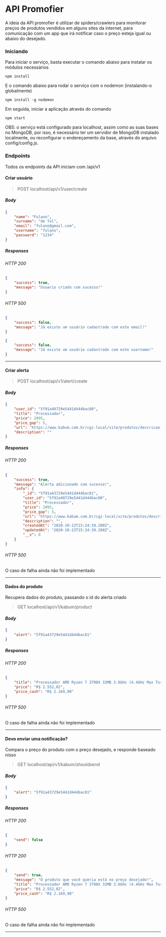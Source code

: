 # API Promofier

A ideia da API promofier é utilizar de spiders/crawlers para monitorar preços de produtos vendidos em alguns sites da internet, para comunicação com um app que irá notificar caso o preço esteja igual ou abaixo do desejado.

### Iniciando

Para iniciar o serviço, basta executar o comando abaixo para instalar os módulos necessários

```
npm install
```

E o comando abaixo para rodar o serviço com o nodemon (instalando-o globalmente)

```
npm install -g nodemon
```

Em seguida, iniciar a aplicação através do comando
 
```
npm start
```
OBS: o serviço está configurado para localhost, assim como as suas bases no MongoDB, por isso, é necessário ter um servidor de MongoDB instalado localmente, ou reconfigurar o endereçamento da base, através do arquivo config/config.js.

### Endpoints

Todos os endpoints da API iniciam com /api/v1

#### Criar usuário

> POST localhost/api/v1/user/create

##### Body
```json
{
    "name": "Fulano",
    "surname": "de Tal",
    "email": "fulano@gmail.com",
    "username": "fulano",
    "password": "1234"
}
```

##### Responses 

###### HTTP 200

```json
{
    "success": true,
    "message": "Usuario criado com sucesso!"
}
```

###### HTTP 500
```json
{
    "success": false,
    "message": "Já existe um usuário cadastrado com este email!"
}
```

```json
{
    "success": false,
    "message": "Já existe um usuário cadastrado com este username!"
}
```

---

#### Criar alerta

> POST localhost/api/v1/alert/create

##### Body

```json
{
    "user_id": "5f91a40729e5441d444bac80",
    "title": "Processador", 
    "price": 2095,
    "price_gap": 5,
    "url": "https://www.kabum.com.br/cgi-local/site/produtos/descricao_ofertas.cgi?codigo=102436",
    "description": ""
}
```

##### Responses

###### HTTP 200
```json
{
    "success": true,
    "message": "Alerta adicionado com sucesso!",
    "info": {
        "_id": "5f91a43729e5441d444bac81",
        "user_id": "5f91a40729e5441d444bac80",
        "title": "Processador",
        "price": 2095,
        "price_gap": 5,
        "url": "https://www.kabum.com.br/cgi-local/site/produtos/descricao_ofertas.cgi?codigo=102436",
        "description": "",
        "createdAt": "2020-10-22T15:24:39.280Z",
        "updatedAt": "2020-10-22T15:24:39.280Z",
        "__v": 0
    }
}
```
###### HTTP 500

O caso de falha ainda não foi implementado

---

#### Dados do produto

Recupera dados do produto, passando o id do alerta criado

> GET localhost/api/v1/kabum/product

##### Body

```json
{
    "alert": "5f91a43729e5441d444bac81"
}
```

##### Responses

###### HTTP 200

```json
{
    "title": "Processador AMD Ryzen 7 3700X 32MB 3.6GHz (4.4GHz Max Turbo) AM4, Sem V�deo - 100-100000071BOX",
    "price": "R$ 2.552,82",
    "price_cash": "R$ 2.169,90"
}
```

###### HTTP 500

O caso de falha ainda não foi implementado

---

#### Devo enviar uma notificação?

Compara o preço do produto com o preço desejado, e responde baseado nisso

> GET localhost/api/v1/kabum/shouldsend

##### Body

```json
{
    "alert": "5f91a43729e5441d444bac81"
}
```

##### Responses

###### HTTP 200

```json
{
    "send": false
}
```

###### HTTP 200

```json
{
    "send": true,
    "message": "O produto que você queria está no preço desejado!",
    "title": "Processador AMD Ryzen 7 3700X 32MB 3.6GHz (4.4GHz Max Turbo) AM4, Sem V�deo - 100-100000071BOX",
    "price": "R$ 2.552,82",
    "price_cash": "R$ 2.169,90"
}
```

###### HTTP 500

O caso de falha ainda não foi implementado

---